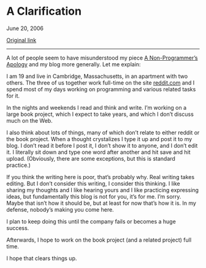 A Clarification
===============

June 20, 2006

[Original link](http://www.aaronsw.com/weblog/clarifying)

* * * * *

A lot of people seem to have misunderstood my piece [A Non-Programmer’s
Apology](http://www.aaronsw.com/weblog/nonapology) and my blog more
generally. Let me explain:

I am 19 and live in Cambridge, Massachusetts, in an apartment with two
others. The three of us together work full-time on the site
[reddit.com](http://reddit.com/) and I spend most of my days working on
programming and various related tasks for it.

In the nights and weekends I read and think and write. I’m working on a
large book project, which I expect to take years, and which I don’t
discuss much on the Web.

I also think about lots of things, many of which don’t relate to either
reddit or the book project. When a thought crystalizes I type it up and
post it to my blog. I don’t read it before I post it, I don’t show it to
anyone, and I don’t edit it. I literally sit down and type one word
after another and hit save and hit upload. (Obviously, there are some
exceptions, but this is standard practice.)

If you think the writing here is poor, that’s probably why. Real writing
takes editing. But I don’t consider this writing, I consider this
thinking. I like sharing my thoughts and I like hearing yours and I like
practicing expressing ideas, but fundamentally this blog is not for you,
it’s for me. I’m sorry. Maybe that isn’t how it should be, but at least
for now that’s how it is. In my defense, nobody’s making you come here.

I plan to keep doing this until the company fails or becomes a huge
success.

Afterwards, I hope to work on the book project (and a related project)
full time.

I hope that clears things up.
